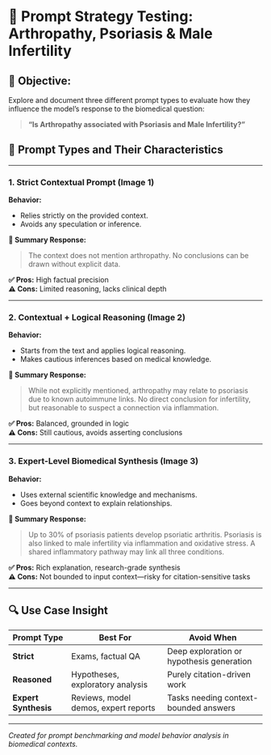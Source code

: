 # 🧪 Prompt Strategy Testing: Arthropathy, Psoriasis & Male Infertility

## 🎯 Objective:
Explore and document three different prompt types to evaluate how they influence the model’s response to the biomedical question:

> **“Is Arthropathy associated with Psoriasis and Male Infertility?”**

## 🧩 Prompt Types and Their Characteristics

---

### 1. Strict Contextual Prompt (Image 1)

**Behavior:**  
- Relies strictly on the provided context.  
- Avoids any speculation or inference.  

**📝 Summary Response:**  
> The context does not mention arthropathy. No conclusions can be drawn without explicit data.

**✅ Pros:** High factual precision  
**⚠️ Cons:** Limited reasoning, lacks clinical depth

---

### 2. Contextual + Logical Reasoning (Image 2)

**Behavior:**  
- Starts from the text and applies logical reasoning.  
- Makes cautious inferences based on medical knowledge.

**📝 Summary Response:**  
> While not explicitly mentioned, arthropathy may relate to psoriasis due to known autoimmune links. No direct conclusion for infertility, but reasonable to suspect a connection via inflammation.

**✅ Pros:** Balanced, grounded in logic  
**⚠️ Cons:** Still cautious, avoids asserting conclusions

---

### 3. Expert-Level Biomedical Synthesis (Image 3)

**Behavior:**  
- Uses external scientific knowledge and mechanisms.  
- Goes beyond context to explain relationships.

**📝 Summary Response:**  
> Up to 30% of psoriasis patients develop psoriatic arthritis. Psoriasis is also linked to male infertility via inflammation and oxidative stress. A shared inflammatory pathway may link all three conditions.

**✅ Pros:** Rich explanation, research-grade synthesis  
**⚠️ Cons:** Not bounded to input context—risky for citation-sensitive tasks

---

## 🔍 Use Case Insight

| Prompt Type | Best For | Avoid When |
|-------------|----------|------------|
| **Strict** | Exams, factual QA | Deep exploration or hypothesis generation |
| **Reasoned** | Hypotheses, exploratory analysis | Purely citation-driven work |
| **Expert Synthesis** | Reviews, model demos, expert reports | Tasks needing context-bounded answers |

---

*Created for prompt benchmarking and model behavior analysis in biomedical contexts.*

